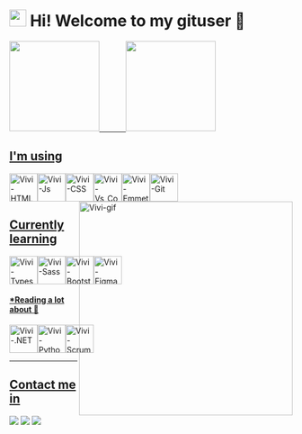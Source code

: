 <!--
**vivianassis/vivianassis** is a ✨ _special_ ✨ repository because its `README.md` (this file) appears on your GitHub profile.

Here are some ideas to get you started:

- 🔭 I’m currently working on ...
- 🌱 I’m currently learning ...
- 👯 I’m looking to collaborate on ...
- 🤔 I’m looking for help with ...
- 💬 Ask me about ...
- 📫 How to reach me: ...
- 😄 Pronouns: ...
- ⚡ Fun fact: ...
-->
#  <img height="30em" src="https://upload.wikimedia.org/wikipedia/commons/b/bf/Front-end-logo-color%402x.png"/> Hi! Welcome to my gituser 🤗    

 <div>
  <a href="https://github.com/vivianassis">
  <img height="160em" src="https://github-readme-stats.vercel.app/api?username=vivianassis&show_icons=true&theme=dracula&include_all_commits=true&count_private=true"/>
  &nbsp&nbsp&nbsp&nbsp&nbsp&nbsp&nbsp&nbsp&nbsp&nbsp
  <img height="160em" src="https://github-readme-stats.vercel.app/api/top-langs/?username=vivianassis&layout=compact&langs_count=16&theme=dracula"/>
    </div>

  
  
  
   
  ## I'm using
    
  <div style="display: flex" width="50%">
  <img align="center" alt="Vivi-HTML" height="50em" src="https://cdn.jsdelivr.net/gh/devicons/devicon/icons/html5/html5-plain-wordmark.svg">
  <img align="center" alt="Vivi-Js" height="50em" src="https://iconape.com/wp-content/files/ez/353342/svg/javascript-seeklogo.com.svg">
  <img align="center" alt="Vivi-CSS" height="50em" src="https://cdn.jsdelivr.net/gh/devicons/devicon/icons/css3/css3-plain-wordmark.svg">
  <img align="center" alt="Vivi-Vs_Code" height="50em" src="https://res.cloudinary.com/practicaldev/image/fetch/s--HlRNLfSF--/c_imagga_scale,f_auto,fl_progressive,h_1080,q_auto,w_1080/https://dev-to-uploads.s3.amazonaws.com/uploads/articles/lhgvnc0xmaujbgfy3y28.png">
  <img align="center" alt="Vivi-Emmet" height="50em" src="https://cdn.freebiesupply.com/logos/large/2x/emmet-logo-png-transparent.png">
  <img align="center" alt="Vivi-Git" height="50em" src="https://cdn.jsdelivr.net/gh/devicons/devicon/icons/git/git-plain-wordmark.svg"> 
</div>          
                                                                                    
  <div>
    <img display="flex" margin="0" padding= "0" align="right" alt="Vivi-gif" height="380em" src="https://4.bp.blogspot.com/-T2bVs6xiUks/XHeLMCZlvOI/AAAAAAAUQDU/k-8YrZmX5j4S9VOaOULzqtExdduBcfPtQCLcBGAs/s1600/AW3567431_10.gif">
  </div>    
 
  ## Currently learning
    
  <div style="display: flex" width="50%"> 
  <img align="center" alt="Vivi-Typescript" height="50em" src="https://cdn.jsdelivr.net/gh/devicons/devicon/icons/typescript/typescript-original.svg"> 
  <img align="center" alt="Vivi-Sass" height="50em" src="https://cdn.jsdelivr.net/gh/devicons/devicon/icons/sass/sass-original.svg">
  <img align="center" alt="Vivi-Bootstrap" height="50em" src="https://ng-bootstrap.github.io/img/ngb-logo.png">
  <img align="center" alt="Vivi-Figma" height="50em" src="https://cdn.jsdelivr.net/gh/devicons/devicon/icons/figma/figma-original.svg"> 
</div> 
  
 #### *Reading a lot about 👀
 
  <div style="display: flex" width="50%">
  <img align="center" alt="Vivi-.NET" height="50em" src="https://cdn.jsdelivr.net/gh/devicons/devicon/icons/angularjs/angularjs-plain.svg"> 
  <img align="center" alt="Vivi-Python" height="50em" src="https://cdn.jsdelivr.net/gh/devicons/devicon/icons/python/python-original-wordmark.svg"> 
  <img align="center" alt="Vivi-Scrum" height="50em" src="https://masterfield.devsome.hu/images/s.png">
 </div> <hr  />
 
 ## Contact me in
  <div> 
  <a href="https://www.linkedin.com/in/viviana-assis-573874212/" target="_blank"><img src="https://img.shields.io/badge/-LinkedIn-%230077B5?style=for-the-badge&logo=linkedin&logoColor=white" target="_blank"></a> 
  <a href = "mailto:vivianassis11@gmail.com"><img src="https://img.shields.io/badge/-Gmail-%23333?style=for-the-badge&logo=gmail&logoColor=white" target="_blank"></a>
  <a href="https://www.youtube.com/channel/UC-U5xQGEP6vFC50ed9IJiFQ" target="_blank"><img src="https://img.shields.io/badge/YouTube-FF0000?style=for-the-badge&logo=youtube&logoColor=white" target="_blank"></a>
</div>
 
